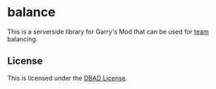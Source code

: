 # balance

This is a serverside library for Garry's Mod that can be used for [team](https://wiki.facepunch.com/gmod/team) balancing.

## License

This is licensed under the [DBAD License](license.md).
